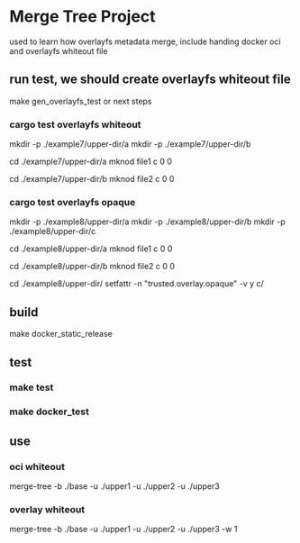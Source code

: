 # Merge Tree Project

used to learn how overlayfs metadata merge, include handing docker oci and overlayfs whiteout file



## run test, we should create overlayfs whiteout file
make gen_overlayfs_test
or next steps
### cargo test overlayfs whiteout
mkdir -p ./example7/upper-dir/a
mkdir -p ./example7/upper-dir/b

cd ./example7/upper-dir/a
mknod file1 c 0 0

cd ./example7/upper-dir/b
mknod file2 c 0 0

### cargo test overlayfs opaque

mkdir -p ./example8/upper-dir/a
mkdir -p ./example8/upper-dir/b
mkdir -p ./example8/upper-dir/c

cd ./example8/upper-dir/a
mknod file1 c 0 0

cd ./example8/upper-dir/b
mknod file2 c 0 0

cd ./example8/upper-dir/
setfattr -n "trusted.overlay.opaque" -v y c/

## build
make docker_static_release

## test
### make test 
### make docker_test

## use 
### oci whiteout
merge-tree -b ./base -u ./upper1 -u ./upper2 -u ./upper3
### overlay whiteout
merge-tree -b ./base -u ./upper1 -u ./upper2 -u ./upper3 -w 1
